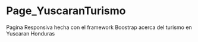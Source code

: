 # Page_YuscaranTurismo
Pagina Responsiva hecha con el framework Boostrap acerca del turismo en Yuscaran Honduras
